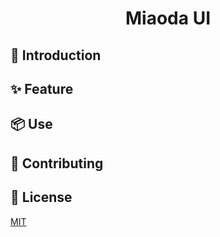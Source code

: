 <p align="center">
  <h1 align="center">Miaoda UI</h1>
</p>

## 🖖 Introduction



## ✨ Feature



## 📦 Use



## 🤝 Contributing



## 📃 License

[MIT](https://opensource.org/licenses/MIT)
